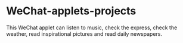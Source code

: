 # WeChat-applets-projects
This WeChat applet can listen to music, check the express, check the weather, read inspirational pictures and read daily newspapers. 

